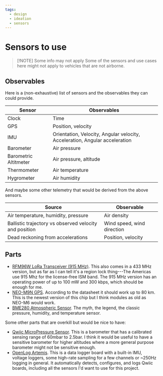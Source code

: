 ```yaml
---
tags:
  - design
  - ideation
  - sensors
---
```

# Sensors to use

> [!NOTE] Some info may not apply
> Some of the sensors and use cases here might not apply to vehicles that are not airborne.
## Observables

Here is a (non-exhaustive) list of sensors and the observables they can could
provide.

| Sensor                | Observables                                                                 |
| --------------------- | --------------------------------------------------------------------------- |
| Clock                 | Time                                                                        |
| GPS                   | Position, velocity                                                          |
| IMU                   | Orientation, Velocity, Angular velocity, Acceleration, Angular acceleration |
| Barometer             | Air pressure                                                                |
| Barometric Altitmeter | Air pressure, altitude                                                      |
| Thermometer           | Air temperature                                                             |
| Hygrometer            | Air humidity                                                                |

And maybe some other telemetry that would be derived from the above sensors.

| Source                                                 | Observable                 |
| ------------------------------------------------------ | -------------------------- |
| Air temperature, humidity, pressure                    | Air density                |
| Ballistic trajectory vs observed velocity and position | Wind speed, wind direction |
| Dead reckoning from accelerations                      | Position, velocity         |

## Parts

- [RFM96W LoRa Transceiver (915 MHz)](https://www.sparkfun.com/products/12775).
  This also comes in a 433 MHz version, but as far as I can tell it's a region
  lock thing---The Americas use 915 Mhz for the license-free ISM band. The 915
  MHz version has an operating power of up to 100 mW and 300 kbps, which should
  be enough for me.
- [NEO-M9N GPS](https://www.sparkfun.com/products/18378). According to
  the datasheet it should work up to 80 km. This is the newest version of this
  chip but I think modules as old as NEO-M6 would work.
- [BME280 Atmospheric Sensor](https://www.sparkfun.com/products/15440). The
  myth, the legend, the classic pressure, humidity, and temperature sensor.

Some other parts that are overkill but would be nice to have:

- [Qwiic MicroPressure Sensor](https://www.sparkfun.com/products/16476). This is
  a barometer that has a calibrated sensing range of 60mbar to 2.5bar. I think
  it would be useful to have a sensitive barometer for higher altitudes where a
  more general purpose barometer might not be sensitive enough.
- [OpenLog Artemis](https://www.sparkfun.com/products/16832). This is a
  data logger board with a built-in IMU, voltage loggers, some high-rate
  sampling for a few channels or ~250Hz logging in general. It automatically
  detects, configures, and logs Qwiic boards, including all the sensors I'd want
  to use for this project.
